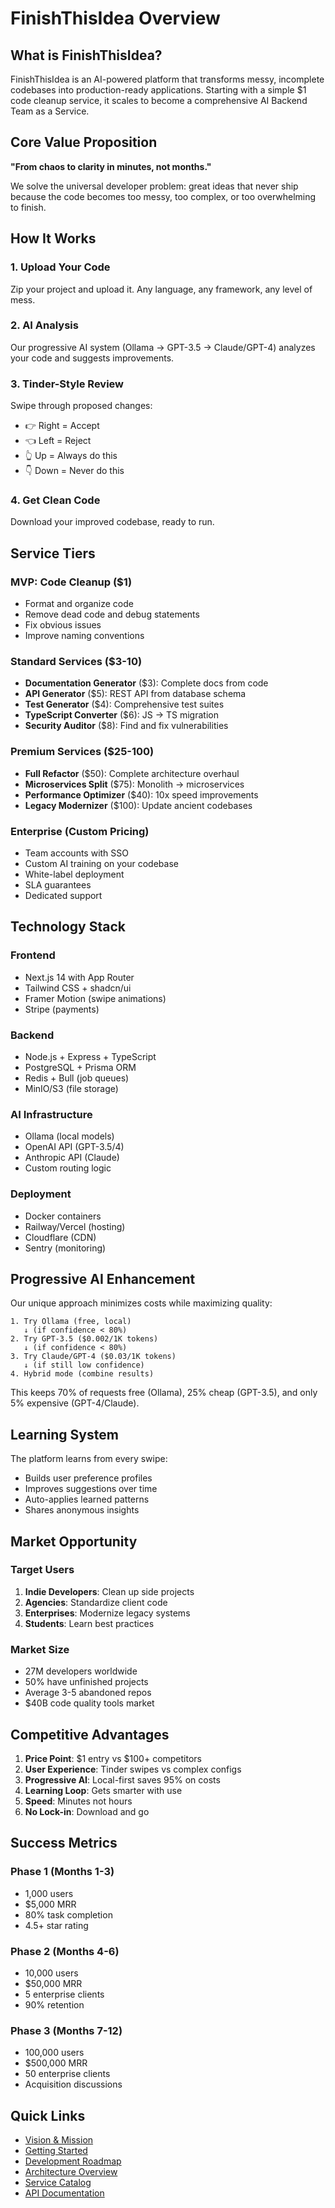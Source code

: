 # FinishThisIdea Overview

## What is FinishThisIdea?

FinishThisIdea is an AI-powered platform that transforms messy, incomplete codebases into production-ready applications. Starting with a simple $1 code cleanup service, it scales to become a comprehensive AI Backend Team as a Service.

## Core Value Proposition

**"From chaos to clarity in minutes, not months."**

We solve the universal developer problem: great ideas that never ship because the code becomes too messy, too complex, or too overwhelming to finish.

## How It Works

### 1. Upload Your Code
Zip your project and upload it. Any language, any framework, any level of mess.

### 2. AI Analysis
Our progressive AI system (Ollama → GPT-3.5 → Claude/GPT-4) analyzes your code and suggests improvements.

### 3. Tinder-Style Review
Swipe through proposed changes:
- 👉 Right = Accept
- 👈 Left = Reject  
- 👆 Up = Always do this
- 👇 Down = Never do this

### 4. Get Clean Code
Download your improved codebase, ready to run.

## Service Tiers

### MVP: Code Cleanup ($1)
- Format and organize code
- Remove dead code and debug statements
- Fix obvious issues
- Improve naming conventions

### Standard Services ($3-10)
- **Documentation Generator** ($3): Complete docs from code
- **API Generator** ($5): REST API from database schema
- **Test Generator** ($4): Comprehensive test suites
- **TypeScript Converter** ($6): JS → TS migration
- **Security Auditor** ($8): Find and fix vulnerabilities

### Premium Services ($25-100)
- **Full Refactor** ($50): Complete architecture overhaul
- **Microservices Split** ($75): Monolith → microservices
- **Performance Optimizer** ($40): 10x speed improvements
- **Legacy Modernizer** ($100): Update ancient codebases

### Enterprise (Custom Pricing)
- Team accounts with SSO
- Custom AI training on your codebase
- White-label deployment
- SLA guarantees
- Dedicated support

## Technology Stack

### Frontend
- Next.js 14 with App Router
- Tailwind CSS + shadcn/ui
- Framer Motion (swipe animations)
- Stripe (payments)

### Backend
- Node.js + Express + TypeScript
- PostgreSQL + Prisma ORM
- Redis + Bull (job queues)
- MinIO/S3 (file storage)

### AI Infrastructure
- Ollama (local models)
- OpenAI API (GPT-3.5/4)
- Anthropic API (Claude)
- Custom routing logic

### Deployment
- Docker containers
- Railway/Vercel (hosting)
- Cloudflare (CDN)
- Sentry (monitoring)

## Progressive AI Enhancement

Our unique approach minimizes costs while maximizing quality:

```
1. Try Ollama (free, local)
   ↓ (if confidence < 80%)
2. Try GPT-3.5 ($0.002/1K tokens)
   ↓ (if confidence < 80%)  
3. Try Claude/GPT-4 ($0.03/1K tokens)
   ↓ (if still low confidence)
4. Hybrid mode (combine results)
```

This keeps 70% of requests free (Ollama), 25% cheap (GPT-3.5), and only 5% expensive (GPT-4/Claude).

## Learning System

The platform learns from every swipe:
- Builds user preference profiles
- Improves suggestions over time
- Auto-applies learned patterns
- Shares anonymous insights

## Market Opportunity

### Target Users
1. **Indie Developers**: Clean up side projects
2. **Agencies**: Standardize client code
3. **Enterprises**: Modernize legacy systems
4. **Students**: Learn best practices

### Market Size
- 27M developers worldwide
- 50% have unfinished projects
- Average 3-5 abandoned repos
- $40B code quality tools market

## Competitive Advantages

1. **Price Point**: $1 entry vs $100+ competitors
2. **User Experience**: Tinder swipes vs complex configs
3. **Progressive AI**: Local-first saves 95% on costs
4. **Learning Loop**: Gets smarter with use
5. **Speed**: Minutes not hours
6. **No Lock-in**: Download and go

## Success Metrics

### Phase 1 (Months 1-3)
- 1,000 users
- $5,000 MRR
- 80% task completion
- 4.5+ star rating

### Phase 2 (Months 4-6)
- 10,000 users
- $50,000 MRR
- 5 enterprise clients
- 90% retention

### Phase 3 (Months 7-12)
- 100,000 users
- $500,000 MRR
- 50 enterprise clients
- Acquisition discussions

## Quick Links

- [Vision & Mission](vision.md)
- [Getting Started](quickstart.md)
- [Development Roadmap](roadmap.md)
- [Architecture Overview](/02-architecture/)
- [Service Catalog](/03-services/)
- [API Documentation](/06-api/)